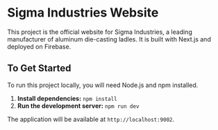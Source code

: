 # Sigma Industries Website

This project is the official website for Sigma Industries, a leading manufacturer of aluminum die-casting ladles. It is built with Next.js and deployed on Firebase.

## To Get Started

To run this project locally, you will need Node.js and npm installed.

1. **Install dependencies:** `npm install`
2. **Run the development server:** `npm run dev`

The application will be available at `http://localhost:9002`.
